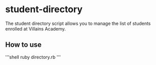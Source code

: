 # student-directory #

The student directory script allows you to manage the list of students enrolled at Villains Academy.

## How to use ##

'''shell
ruby directory.rb
''' 
